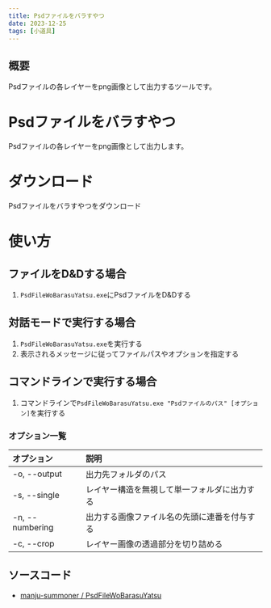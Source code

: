 ```yaml
---
title: Psdファイルをバラすやつ
date: 2023-12-25
tags: [小道具]
---
```

## 概要
Psdファイルの各レイヤーをpng画像として出力するツールです。

# Psdファイルをバラすやつ
Psdファイルの各レイヤーをpng画像として出力します。

# ダウンロード
<Download url="https://object-storage.tyo1.conoha.io/v1/nc_4fac3ef0e6d843249e0ab2f1fc3e8f85/public/PsdFileWoBarasuYatsu.zip">Psdファイルをバラすやつをダウンロード</Download>

# 使い方
## ファイルをD&Dする場合
1. `PsdFileWoBarasuYatsu.exe`にPsdファイルをD&Dする

## 対話モードで実行する場合
1. `PsdFileWoBarasuYatsu.exe`を実行する
2. 表示されるメッセージに従ってファイルパスやオプションを指定する

## コマンドラインで実行する場合
1. コマンドラインで`PsdFileWoBarasuYatsu.exe "Psdファイルのパス" [オプション]`を実行する

### オプション一覧
|オプション|説明|
|:--|:--|
|-o, --output|出力先フォルダのパス|
|-s, --single|レイヤー構造を無視して単一フォルダに出力する|
|-n, --numbering|出力する画像ファイル名の先頭に連番を付与する|
|-c, --crop|レイヤー画像の透過部分を切り詰める|

## ソースコード
- [manju-summoner / PsdFileWoBarasuYatsu](https://github.com/manju-summoner/PsdFileWoBarasuYatsu)